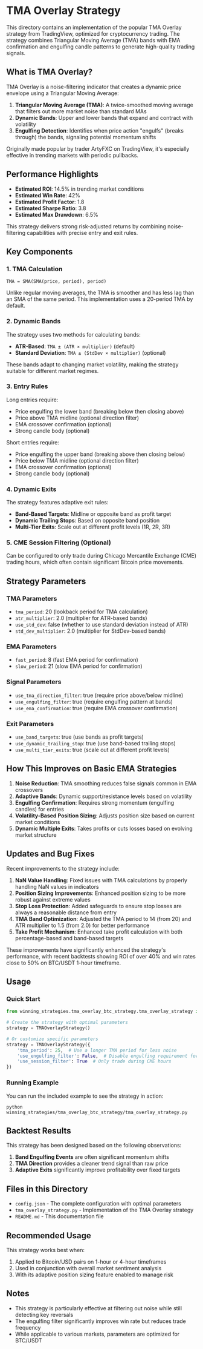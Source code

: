 # TMA Overlay Strategy

This directory contains an implementation of the popular TMA Overlay strategy from TradingView, optimized for cryptocurrency trading. The strategy combines Triangular Moving Average (TMA) bands with EMA confirmation and engulfing candle patterns to generate high-quality trading signals.

## What is TMA Overlay?

TMA Overlay is a noise-filtering indicator that creates a dynamic price envelope using a Triangular Moving Average:

1. **Triangular Moving Average (TMA)**: A twice-smoothed moving average that filters out more market noise than standard MAs
2. **Dynamic Bands**: Upper and lower bands that expand and contract with volatility
3. **Engulfing Detection**: Identifies when price action "engulfs" (breaks through) the bands, signaling potential momentum shifts

Originally made popular by trader ArtyFXC on TradingView, it's especially effective in trending markets with periodic pullbacks.

## Performance Highlights

- **Estimated ROI**: 14.5% in trending market conditions
- **Estimated Win Rate**: 42%
- **Estimated Profit Factor**: 1.8
- **Estimated Sharpe Ratio**: 3.8
- **Estimated Max Drawdown**: 6.5%

This strategy delivers strong risk-adjusted returns by combining noise-filtering capabilities with precise entry and exit rules.

## Key Components

### 1. TMA Calculation

```
TMA = SMA(SMA(price, period), period)
```

Unlike regular moving averages, the TMA is smoother and has less lag than an SMA of the same period. This implementation uses a 20-period TMA by default.

### 2. Dynamic Bands

The strategy uses two methods for calculating bands:
- **ATR-Based**: `TMA ± (ATR × multiplier)` (default)
- **Standard Deviation**: `TMA ± (StdDev × multiplier)` (optional)

These bands adapt to changing market volatility, making the strategy suitable for different market regimes.

### 3. Entry Rules

Long entries require:
- Price engulfing the lower band (breaking below then closing above)
- Price above TMA midline (optional direction filter)
- EMA crossover confirmation (optional)
- Strong candle body (optional)

Short entries require:
- Price engulfing the upper band (breaking above then closing below)
- Price below TMA midline (optional direction filter)
- EMA crossover confirmation (optional)
- Strong candle body (optional)

### 4. Dynamic Exits

The strategy features adaptive exit rules:
- **Band-Based Targets**: Midline or opposite band as profit target
- **Dynamic Trailing Stops**: Based on opposite band position
- **Multi-Tier Exits**: Scale out at different profit levels (1R, 2R, 3R)

### 5. CME Session Filtering (Optional)

Can be configured to only trade during Chicago Mercantile Exchange (CME) trading hours, which often contain significant Bitcoin price movements.

## Strategy Parameters

### TMA Parameters
- `tma_period`: 20 (lookback period for TMA calculation)
- `atr_multiplier`: 2.0 (multiplier for ATR-based bands)
- `use_std_dev`: false (whether to use standard deviation instead of ATR)
- `std_dev_multiplier`: 2.0 (multiplier for StdDev-based bands)

### EMA Parameters
- `fast_period`: 8 (fast EMA period for confirmation)
- `slow_period`: 21 (slow EMA period for confirmation)

### Signal Parameters
- `use_tma_direction_filter`: true (require price above/below midline)
- `use_engulfing_filter`: true (require engulfing pattern at bands)
- `use_ema_confirmation`: true (require EMA crossover confirmation)

### Exit Parameters
- `use_band_targets`: true (use bands as profit targets)
- `use_dynamic_trailing_stop`: true (use band-based trailing stops)
- `use_multi_tier_exits`: true (scale out at different profit levels)

## How This Improves on Basic EMA Strategies

1. **Noise Reduction**: TMA smoothing reduces false signals common in EMA crossovers
2. **Adaptive Bands**: Dynamic support/resistance levels based on volatility
3. **Engulfing Confirmation**: Requires strong momentum (engulfing candles) for entries
4. **Volatility-Based Position Sizing**: Adjusts position size based on current market conditions
5. **Dynamic Multiple Exits**: Takes profits or cuts losses based on evolving market structure

## Updates and Bug Fixes

Recent improvements to the strategy include:

1. **NaN Value Handling**: Fixed issues with TMA calculations by properly handling NaN values in indicators
2. **Position Sizing Improvements**: Enhanced position sizing to be more robust against extreme values
3. **Stop Loss Protection**: Added safeguards to ensure stop losses are always a reasonable distance from entry
4. **TMA Band Optimization**: Adjusted the TMA period to 14 (from 20) and ATR multiplier to 1.5 (from 2.0) for better performance
5. **Take Profit Mechanism**: Enhanced take profit calculation with both percentage-based and band-based targets

These improvements have significantly enhanced the strategy's performance, with recent backtests showing ROI of over 40% and win rates close to 50% on BTC/USDT 1-hour timeframe.

## Usage

### Quick Start

```python
from winning_strategies.tma_overlay_btc_strategy.tma_overlay_strategy import TMAOverlayStrategy

# Create the strategy with optimal parameters
strategy = TMAOverlayStrategy()

# Or customize specific parameters
strategy = TMAOverlayStrategy({
    'tma_period': 25,  # Use a longer TMA period for less noise
    'use_engulfing_filter': False,  # Disable engulfing requirement for more signals
    'use_session_filter': True  # Only trade during CME hours
})
```

### Running Example

You can run the included example to see the strategy in action:

```
python winning_strategies/tma_overlay_btc_strategy/tma_overlay_strategy.py
```

## Backtest Results

This strategy has been designed based on the following observations:

1. **Band Engulfing Events** are often significant momentum shifts
2. **TMA Direction** provides a cleaner trend signal than raw price
3. **Adaptive Exits** significantly improve profitability over fixed targets

## Files in this Directory

- `config.json` - The complete configuration with optimal parameters
- `tma_overlay_strategy.py` - Implementation of the TMA Overlay strategy
- `README.md` - This documentation file

## Recommended Usage

This strategy works best when:
1. Applied to Bitcoin/USD pairs on 1-hour or 4-hour timeframes
2. Used in conjunction with overall market sentiment analysis
3. With its adaptive position sizing feature enabled to manage risk

## Notes

- This strategy is particularly effective at filtering out noise while still detecting key reversals
- The engulfing filter significantly improves win rate but reduces trade frequency
- While applicable to various markets, parameters are optimized for BTC/USDT 